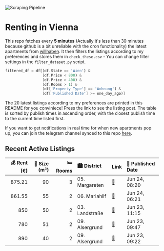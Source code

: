 ![Scraping Pipeline](https://github.com/AthomsG/renting-in-vienna/actions/workflows/run_pipeline.yml/badge.svg)


# Renting in Vienna

This repo fetches every **5 minutes** (Actually it's less than 30 minutes because github is a bit unreliable with the cron functionality) the latest apartments from [willhaben](https://www.willhaben.at/).
It then filters the listings according to my preferences and stores them in `check_these.csv` - You can change filter settings in the `filter_dataset.py` script.

```python
filtered_df = df[(df.State == 'Wien') & 
                 (df.Price < 800) &
                 (df.Price > 400) &
                 (df.Rooms > 1) &
                 (df['Property Type'] == 'Wohnung') &
                 (df['Published Date'] >= one_day_ago)]
```

The 20 latest listings according to my preferences are printed in this README for you conviniece! Press the link to see the listing post.
The table is sorted by publish times in ascending order, with the closest publish time to the current time listed first.

If you want to get notifications in real time for when new apartments pop up, you can join the telegram channel synced to this repo [here](https://t.me/+1HPAYOf5BSsyNTlk).

## Recent Active Listings

|   💰 Rent (€) |   📏 Size (m²) |   🛏️ Rooms | 🏙️ District    | Link                                                                                                                                                                                                                                                    | 📅 Published Date   |
|-------------:|--------------:|-----------:|:---------------|:--------------------------------------------------------------------------------------------------------------------------------------------------------------------------------------------------------------------------------------------------------|:-------------------|
|       875.21 |            90 |          3 | 05. Margareten | [🔗](https://www.willhaben.at/iad/immobilien/d/mietwohnungen/wien/wien-1050-margareten/anzeige-1517775237/)                                                                                                                                              | Jun 24, 08:20      |
|       861.55 |            55 |          2 | 06. Mariahilf  | [🔗](https://www.willhaben.at/iad/immobilien/d/mietwohnungen/wien/wien-1060-mariahilf/2-zimmerwohnung-n%C3%A4he-mariahilfer-strasse%21-gfrornergasse-13-top-14-2135258371/)                                                                              | Jun 24, 06:21      |
|       850    |            50 |          2 | 03. Landstraße | [🔗](https://www.willhaben.at/iad/immobilien/d/mietwohnungen/wien/wien-1030-landstra%C3%9Fe/singelterrassenwohnung-n%C3%A4he-schloss-belvedere-2132774882/)                                                                                              | Jun 23, 11:15      |
|       780    |            51 |          2 | 09. Alsergrund | [🔗](https://www.willhaben.at/iad/immobilien/d/mietwohnungen/wien/wien-1090-alsergrund/1090-saniertes-hofhaus-in-ruhelage-n%C3%A4he-akh-1006686555/)                                                                                                     | Jun 23, 09:47      |
|       890    |            40 |          2 | 09. Alsergrund | [🔗](https://www.willhaben.at/iad/immobilien/d/mietwohnungen/wien/wien-1090-alsergrund/besichtigungen:-mittwoch-25.-juni-um-8:15-und-donnerstag-26.6-um-13.00%21-helle-westseitige-2-zimmer-wohnung---nahe-u6-nussdorferstrasse---1090-wien-1113510332/) | Jun 23, 09:22      |
